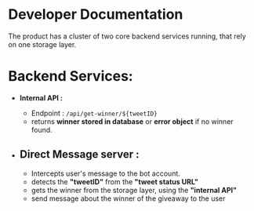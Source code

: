 # Developer Documentation


The product has a cluster of two core backend services running, that rely on one storage layer.

# **Backend Services:** 

 - **Internal API :** 
	 
	  - Endpoint :  `/api/get-winner/${tweetID}`
	  - returns **winner stored in database** or **error object** if no winner found.
	
	  
	

 - **Direct Message server :** 
	 -	
	 - Intercepts user's message to the bot account.
	 - detects the **"tweetID"** from the **"tweet status URL"**
	 - gets the winner from the storage layer, using the **"internal API"**
	 - send message about the winner of the giveaway to the user
	 
